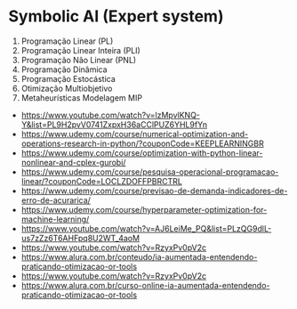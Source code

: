 # Symbolic AI (Expert system)

1. Programação Linear (PL)
2. Programação Linear Inteira (PLI)
3. Programação Não Linear (PNL)
4. Programação Dinâmica
5. Programação Estocástica
6. Otimização Multiobjetivo
7. Metaheurísticas
Modelagem MIP

- https://www.youtube.com/watch?v=lzMpvlKNQ-Y&list=PL9H2pvV0741ZxpxH36aCClPUZ6YHL9fYn
- https://www.udemy.com/course/numerical-optimization-and-operations-research-in-python/?couponCode=KEEPLEARNINGBR
- https://www.udemy.com/course/optimization-with-python-linear-nonlinear-and-cplex-gurobi/
- https://www.udemy.com/course/pesquisa-operacional-programacao-linear/?couponCode=LOCLZDOFFPBRCTRL
- https://www.udemy.com/course/previsao-de-demanda-indicadores-de-erro-de-acurarica/
- https://www.udemy.com/course/hyperparameter-optimization-for-machine-learning/
- https://www.youtube.com/watch?v=AJ6LeiMe_PQ&list=PLzQG9dlL-us7zZz6T6AHFpq8U2WT_4aoM
- https://www.youtube.com/watch?v=RzyxPv0pV2c
- https://www.alura.com.br/conteudo/ia-aumentada-entendendo-praticando-otimizacao-or-tools
- https://www.youtube.com/watch?v=RzyxPv0pV2c
- https://www.alura.com.br/curso-online-ia-aumentada-entendendo-praticando-otimizacao-or-tools
